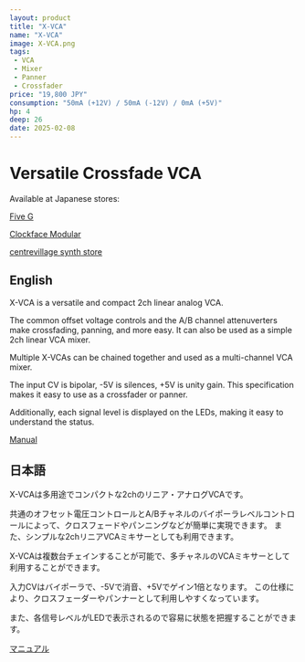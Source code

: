 ```yaml
---
layout: product
title: "X-VCA"
name: "X-VCA"
image: X-VCA.png
tags:
 - VCA
 - Mixer
 - Panner
 - Crossfader
price: "19,800 JPY"
consumption: "50mA (+12V) / 50mA (-12V) / 0mA (+5V)"
hp: 4
deep: 26
date: 2025-02-08
---
```


# Versatile Crossfade VCA

Available at Japanese stores:

[Five G](https://fiveg.net/?pid=184694799)

[Clockface Modular](https://clockfacemodular.com/collections/new-arrival/products/centrjevillage-x-vca)

[centrevillage synth store](https://centrevillage.stores.jp/items/67b04a699d7c8c0ad7f5ae17)

## English

X-VCA is a versatile and compact 2ch linear analog VCA.

The common offset voltage controls and the A/B channel attenuverters make crossfading, panning, and more easy.
It can also be used as a simple 2ch linear VCA mixer.

Multiple X-VCAs can be chained together and used as a multi-channel VCA mixer.

The input CV is bipolar, -5V is silences, +5V is unity gain.
This specification makes it easy to use as a crossfader or panner.

Additionally, each signal level is displayed on the LEDs, making it easy to understand the status.

[Manual](https://docs.google.com/document/d/1SHWyRi9f1ThEWgsIW6espYQDJaixMKaOSAbKmgRGY_g/edit?usp=sharing)

## 日本語

X-VCAは多用途でコンパクトな2chのリニア・アナログVCAです。

共通のオフセット電圧コントロールとA/Bチャネルのバイポーラレベルコントロールによって、クロスフェードやパンニングなどが簡単に実現できます。
また、シンプルな2chリニアVCAミキサーとしても利用できます。

X-VCAは複数台チェインすることが可能で、多チャネルのVCAミキサーとして利用することができます。

入力CVはバイポーラで、-5Vで消音、+5Vでゲイン1倍となります。
この仕様により、クロスフェーダーやパンナーとして利用しやすくなっています。

また、各信号レベルがLEDで表示されるので容易に状態を把握することができます。

[マニュアル](https://docs.google.com/document/d/1Cwv_RsJJ5YZ8P35-ckEt9SFemHvfUb1oTW88Y1CElQQ/edit?usp=sharing)
